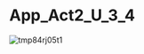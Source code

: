 # App_Act2_U_3_4
![tmp84rj05t1](https://github.com/wazazky/App_Act2_U_3_4/assets/42927218/c37a8a2a-c101-48f5-8a92-d4720d7c07e9)

